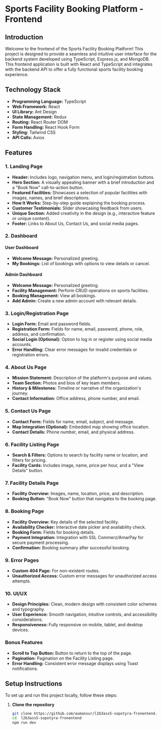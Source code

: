 # Sports Facility Booking Platform - Frontend

## Introduction

Welcome to the frontend of the Sports Facility Booking Platform! This project is designed to provide a seamless and intuitive user interface for the backend system developed using TypeScript, Express.js, and MongoDB. This frontend application is built with React and TypeScript and integrates with the backend API to offer a fully functional sports facility booking experience.

## Technology Stack

- **Programming Language:** TypeScript
- **Web Framework:** React
- **UI Library:** Ant Design
- **State Management:** Redux
- **Routing:** React Router DOM
- **Form Handling:** React Hook Form
- **Styling:** Tailwind CSS
- **API Calls:** Axios

## Features

### 1. Landing Page

- **Header:** Includes logo, navigation menu, and login/registration buttons.
- **Hero Section:** A visually appealing banner with a brief introduction and a "Book Now" call-to-action button.
- **Featured Facilities:** Showcases a selection of popular facilities with images, names, and brief descriptions.
- **How It Works:** Step-by-step guide explaining the booking process.
- **Customer Testimonials:** Slider showcasing feedback from users.
- **Unique Section:** Added creativity in the design (e.g., interactive feature or unique content).
- **Footer:** Links to About Us, Contact Us, and social media pages.

### 2. Dashboard

#### User Dashboard

- **Welcome Message:** Personalized greeting.
- **My Bookings:** List of bookings with options to view details or cancel.

#### Admin Dashboard

- **Welcome Message:** Personalized greeting.
- **Facility Management:** Perform CRUD operations on sports facilities.
- **Booking Management:** View all bookings.
- **Add Admin:** Create a new admin account with relevant details.

### 3. Login/Registration Page

- **Login Form:** Email and password fields.
- **Registration Form:** Fields for name, email, password, phone, role, address, and confirmation.
- **Social Login (Optional):** Option to log in or register using social media accounts.
- **Error Handling:** Clear error messages for invalid credentials or registration errors.

### 4. About Us Page

- **Mission Statement:** Description of the platform's purpose and values.
- **Team Section:** Photos and bios of key team members.
- **History & Milestones:** Timeline or narrative of the organization's journey.
- **Contact Information:** Office address, phone number, and email.

### 5. Contact Us Page

- **Contact Form:** Fields for name, email, subject, and message.
- **Map Integration (Optional):** Embedded map showing office location.
- **Contact Details:** Phone number, email, and physical address.

### 6. Facility Listing Page

- **Search & Filters:** Options to search by facility name or location, and filters for pricing.
- **Facility Cards:** Includes image, name, price per hour, and a "View Details" button.

### 7. Facility Details Page

- **Facility Overview:** Images, name, location, price, and description.
- **Booking Button:** "Book Now" button that navigates to the booking page.

### 8. Booking Page

- **Facility Overview:** Key details of the selected facility.
- **Availability Checker:** Interactive date picker and availability check.
- **Booking Form:** Fields for booking details.
- **Payment Integration:** Integration with SSL Commerz/AmarPay for secure payment processing.
- **Confirmation:** Booking summary after successful booking.

### 9. Error Pages

- **Custom 404 Page:** For non-existent routes.
- **Unauthorized Access:** Custom error messages for unauthorized access attempts.

### 10. UI/UX

- **Design Principles:** Clean, modern design with consistent color schemes and typography.
- **User Experience:** Smooth navigation, intuitive controls, and accessibility considerations.
- **Responsiveness:** Fully responsive on mobile, tablet, and desktop devices.

### Bonus Features

- **Scroll to Top Button:** Button to return to the top of the page.
- **Pagination:** Pagination on the Facility Listing page.
- **Error Handling:** Consistent error message displays using Toast notifications.

## Setup Instructions

To set up and run this project locally, follow these steps:

1. **Clone the repository**
   ```bash
   git clone https://github.com/aumansur/l2b3ass5-sopotyra-fronentend.git
   cd  l2b3ass5-sopotyra-fronentend
   npm run dev 